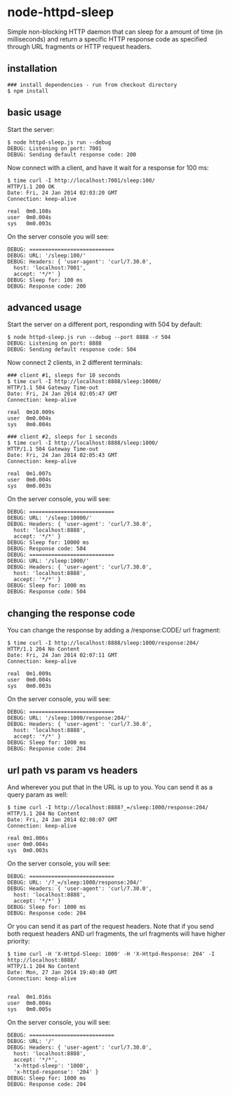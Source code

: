 node-httpd-sleep
================

Simple non-blocking HTTP daemon that can sleep for a amount of time (in milliseconds) and return a specific HTTP response code as specified through URL fragments or HTTP request headers.

installation
------------

```
### install dependencies - run from checkout directory
$ npm install
```

basic usage
-----------

Start the server:

``` 
$ node httpd-sleep.js run --debug 
DEBUG: Listening on port: 7001
DEBUG: Sending default response code: 200
```

Now connect with a client, and have it wait for a response for 100 ms:

```
$ time curl -I http://localhost:7001/sleep:100/
HTTP/1.1 200 OK
Date: Fri, 24 Jan 2014 02:03:20 GMT
Connection: keep-alive

real  0m0.108s
user  0m0.004s
sys   0m0.003s
```

On the server console you will see:

```
DEBUG: ===========================
DEBUG: URL: '/sleep:100/'
DEBUG: Headers: { 'user-agent': 'curl/7.30.0',
  host: 'localhost:7001',
  accept: '*/*' }
DEBUG: Sleep for: 100 ms
DEBUG: Response code: 200
```

advanced usage
--------------

Start the server on a different port, responding with 504 by default:

```
$ node httpd-sleep.js run --debug --port 8888 -r 504
DEBUG: Listening on port: 8888
DEBUG: Sending default response code: 504
```

Now connect 2 clients, in 2 different terminals:

```
### client #1, sleeps for 10 seconds
$ time curl -I http://localhost:8888/sleep:10000/
HTTP/1.1 504 Gateway Time-out
Date: Fri, 24 Jan 2014 02:05:47 GMT
Connection: keep-alive

real  0m10.009s
user  0m0.004s
sys   0m0.004s

### client #2, sleeps for 1 seconds
$ time curl -I http://localhost:8888/sleep:1000/
HTTP/1.1 504 Gateway Time-out
Date: Fri, 24 Jan 2014 02:05:43 GMT
Connection: keep-alive

real  0m1.007s
user  0m0.004s
sys   0m0.003s
```

On the server console, you will see:

```
DEBUG: ===========================
DEBUG: URL: '/sleep:10000/'
DEBUG: Headers: { 'user-agent': 'curl/7.30.0',
  host: 'localhost:8888',
  accept: '*/*' }
DEBUG: Sleep for: 10000 ms
DEBUG: Response code: 504
DEBUG: ===========================
DEBUG: URL: '/sleep:1000/'
DEBUG: Headers: { 'user-agent': 'curl/7.30.0',
  host: 'localhost:8888',
  accept: '*/*' }
DEBUG: Sleep for: 1000 ms
DEBUG: Response code: 504
```

changing the response code
--------------------------

You can change the response by adding a /response:CODE/ url fragment:

```
$ time curl -I http://localhost:8888/sleep:1000/response:204/
HTTP/1.1 204 No Content
Date: Fri, 24 Jan 2014 02:07:11 GMT
Connection: keep-alive

real  0m1.009s
user  0m0.004s
sys   0m0.003s
```

On the server console, you will see:

```
DEBUG: ===========================
DEBUG: URL: '/sleep:1000/response:204/'
DEBUG: Headers: { 'user-agent': 'curl/7.30.0',
  host: 'localhost:8888',
  accept: '*/*' }
DEBUG: Sleep for: 1000 ms
DEBUG: Response code: 204
```

url path vs param vs headers
----------------------------

And wherever you put that in the URL is up to you. You can send it as a query param as well:

```
$ time curl -I http://localhost:8888?_=/sleep:1000/response:204/
HTTP/1.1 204 No Content
Date: Fri, 24 Jan 2014 02:08:07 GMT
Connection: keep-alive

real 0m1.006s
user 0m0.004s
sys  0m0.003s
```

On the server console, you will see:


```
DEBUG: ===========================
DEBUG: URL: '/?_=/sleep:1000/response:204/'
DEBUG: Headers: { 'user-agent': 'curl/7.30.0',
  host: 'localhost:8888',
  accept: '*/*' }
DEBUG: Sleep for: 1000 ms
DEBUG: Response code: 204
```

Or you can send it as part of the request headers. Note that if you send both request headers AND url fragments, the url fragments will have higher priority:

```
$ time curl -H 'X-Httpd-Sleep: 1000' -H 'X-Httpd-Response: 204' -I http://localhost:8888/
HTTP/1.1 204 No Content
Date: Mon, 27 Jan 2014 19:40:40 GMT
Connection: keep-alive


real  0m1.016s
user  0m0.004s
sys   0m0.005s
```

On the server console, you will see:

```
DEBUG: ===========================
DEBUG: URL: '/'
DEBUG: Headers: { 'user-agent': 'curl/7.30.0',
  host: 'localhost:8888',
  accept: '*/*',
  'x-httpd-sleep': '1000',
  'x-httpd-response': '204' }
DEBUG: Sleep for: 1000 ms
DEBUG: Response code: 204
```
